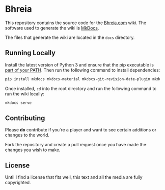 # Bhreia

This repository contains the source code for the [Bhreia.com](https://bhreia.com/) wiki. The software used to generate the wiki is [MkDocs](https://www.mkdocs.org/).

The files that generate the wiki are located in the `docs` directory.

## Running Locally

Install the latest version of Python 3 and ensure that the pip executable is [part of your PATH](https://docs.python.org/3/using/windows.html). Then run the following command to install dependencies:

```sh
pip install mkdocs mkdocs-material mkdocs-git-revision-date-plugin mkdocs-awesome-pages-plugin
```

Once installed, `cd` into the root directory and run the following command to run the wiki locally:

```sh
mkdocs serve
```

## Contributing

Please **do** contribute if you're a player and want to see certain additions or changes to the world.

Fork the repository and create a pull request once you have made the changes you wish to make.

## License

Until I find a license that fits well, this text and all the media are fully copyrighted.
